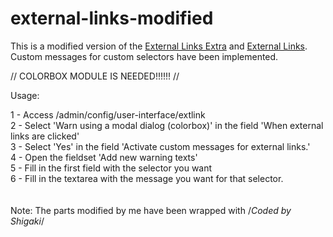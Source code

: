 # external-links-modified
This is a modified version of the <a href="https://www.drupal.org/project/extlink_extra" target="_blank">External Links Extra</a> and <a href="https://www.drupal.org/project/extlink" target="_blank">External Links</a>. Custom messages for custom selectors have been implemented.

  //  COLORBOX MODULE IS NEEDED!!!!!!  //
  
Usage:

1 - Access /admin/config/user-interface/extlink <br>
2 - Select 'Warn using a modal dialog (colorbox)' in the field 'When external links are clicked' <br>
3 - Select 'Yes' in the field 'Activate custom messages for external links.' <br>
4 - Open the fieldset 'Add new warning texts' <br>
5 - Fill in the first field with the selector you want <br>
6 - Fill in the textarea with the message you want for that selector. <br>
<br><br>
Note: The parts modified by me have been wrapped with /*Coded by Shigaki*/

